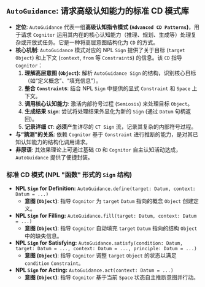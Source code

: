 ## `AutoGuidance`: 请求高级认知能力的标准 CD 模式库

* **定位**: `AutoGuidance` 代表一组**高级认知指令模式 (`Advanced CD Patterns`)**，用于请求 `Cognitor` 运用其内在的核心认知能力（推理、规划、生成等）处理复杂或开放式任务。它是一种将高层意图结构化为 `CD` 的方式。
* **核心机制**: `AutoGuidance` 模式对应的 NPL `Sign` 提供了关于目标 (`target` `Object`) 和上下文 (`context`, `from` 等 `Constraint`s) 的信息。该 `CD` 指导 `Cognitor`：
    1.  **理解高层意图 (`Object`)**: 解析 `AutoGuidance Sign` 的结构，识别核心目标（如“定义概念”、“填充信息”）。
    2.  **整合 `Constraint`s**: 结合 NPL `Sign` 中提供的显式 `Constraint` 和 `Space` 上下文。
    3.  **调用核心认知能力**: 激活内部符号过程 (`Semiosis`) 来处理目标 `Object`。
    4.  **生成结果 `Sign`**: 尝试将处理结果外显化为新的 `Sign` (通过 `Datum` 句柄返回)。
    5.  **记录详细 `CT`**: **必须**产生详尽的 `CT Sign` 流，记录其复杂的内部符号过程。
* **与“猜测”的关系**: 依赖 `Cognitor` 基于 `Constraint` 进行推断的能力，是对其已知认知能力的结构化调用请求。
* **非原语**: 其效果理论上可通过基础 `CD` 和 `Cognitor` 自主认知活动达成，`AutoGuidance` 提供了便捷封装。

### 标准 CD 模式 (NPL "函数" 形式的 `Sign` 结构)

* **NPL `Sign` for Definition:** `AutoGuidance.define(target: Datum, context: Datum = ...)`
    * **意图 (`Object`)**: 指导 `Cognitor` 为 `target` `Datum` 指向的概念 `Object` 创建定义。
* **NPL `Sign` for Filling:** `AutoGuidance.fill(target: Datum, context: Datum = ...)`
    * **意图 (`Object`)**: 指导 `Cognitor` 自动填充 `target` `Datum` 指向的结构 `Object` 中的缺失信息。
* **NPL `Sign` for Satisfying:** `AutoGuidance.satisfy(condition: Datum, target: Datum = ..., context: Datum = ..., principle: Datum = ...)`
    * **意图 (`Object`)**: 指导 `Cognitor` 调整 `target` `Object` 的状态以满足 `condition` `Constraint`。
* **NPL `Sign` for Acting:** `AutoGuidance.act(context: Datum = ...)`
    * **意图 (`Object`)**: 指导 `Cognitor` 基于当前 `Space` 状态自主推断意图并行动。